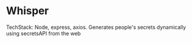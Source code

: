 # Whisper
 TechStack: Node, express, axios. Generates people's secrets dynamically using secretsAPI from the web
